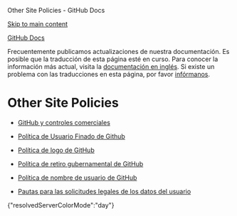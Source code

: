 Other Site Policies - GitHub Docs

[Skip to main content](#main-content)

[](/es)[GitHub Docs](/es)

Frecuentemente publicamos actualizaciones de nuestra documentación. Es posible que la traducción de esta página esté en curso. Para conocer la información más actual, visita la [documentación en inglés](/en). Si existe un problema con las traducciones en esta página, por favor [infórmanos](https://github.com/contact?form[subject]=translation%20issue%20on%20docs.github.com&form[comments]=).

Other Site Policies
==========

* [GitHub y controles comerciales](/es/site-policy/other-site-policies/github-and-trade-controls)

* [Política de Usuario Finado de Github](/es/site-policy/other-site-policies/github-deceased-user-policy)

* [Política de logo de GitHub](/es/site-policy/other-site-policies/github-logo-policy)

* [Política de retiro gubernamental de GitHub](/es/site-policy/other-site-policies/github-government-takedown-policy)

* [Política de nombre de usuario de GitHub](/es/site-policy/other-site-policies/github-username-policy)

* [Pautas para las solicitudes legales de los datos del usuario](/es/site-policy/other-site-policies/guidelines-for-legal-requests-of-user-data)

{"resolvedServerColorMode":"day"}
